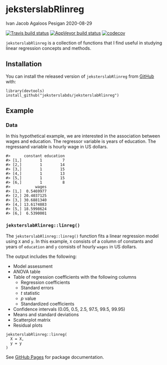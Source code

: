 jeksterslabRlinreg
================
Ivan Jacob Agaloos Pesigan
2020-08-29

<!-- README.md is generated from README.Rmd. Please edit that file -->
<!-- badges: start -->

[![Travis build
status](https://travis-ci.com/jeksterslabds/jeksterslabRlinreg.svg?branch=master)](https://travis-ci.com/jeksterslabds/jeksterslabRlinreg)
[![AppVeyor build
status](https://ci.appveyor.com/api/projects/status/github/jeksterslabds/jeksterslabRlinreg?branch=master&svg=true)](https://ci.appveyor.com/project/jeksterslabds/jeksterslabRlinreg)
[![codecov](https://codecov.io/github/jeksterslabds/jeksterslabRlinreg/branch/master/graphs/badge.svg)](https://codecov.io/github/jeksterslabds/jeksterslabRlinreg)
<!-- badges: end -->

`jeksterslabRlinreg` is a collection of functions that I find useful in
studying linear regression concepts and methods.

Installation
------------

You can install the released version of `jeksterslabRlinreg` from
[GitHub](https://github.com/jeksterslabds/jeksterslabRlinreg) with:

    library(devtools)
    install_github("jeksterslabds/jeksterslabRlinreg")

Example
-------

### Data

In this hypothetical example, we are interested in the association
between wages and education. The regressor variable is years of
education. The regressand variable is hourly wage in US dollars.

    #>      constant education
    #> [1,]        1         7
    #> [2,]        1        14
    #> [3,]        1        15
    #> [4,]        1        13
    #> [5,]        1        15
    #> [6,]        1         8
    #>           wages
    #> [1,]  0.5469977
    #> [2,] 20.4037125
    #> [3,] 30.6881340
    #> [4,] 13.6174883
    #> [5,] 18.5998624
    #> [6,]  6.5390001

### `jeksterslabRlinreg::linreg()`

The `jeksterslabRlinreg::linreg()` function fits a linear regression
model using `X` and `y`. In this example, `X` consists of a column of
constants and years of `education` and `y` consists of hourly `wages` in
US dollars.

The output includes the following:

-   Model assessment
-   ANOVA table
-   Table of regression coefficients with the following columns
    -   Regression coefficients
    -   Standard errors
    -   *t* statistic
    -   *p* value
    -   Standardized coefficients
-   Confidence intervals (0.05, 0.5, 2.5, 97.5, 99.5, 99.95)
-   Means and standard deviations
-   Scatterplot matrix
-   Residual plots

<!-- -->

    jeksterslabRlinreg::linreg(
      X = X,
      y = y
    )

See [GitHub
Pages](https://jeksterslabds.github.io/jeksterslabRlinreg/index.html)
for package documentation.
